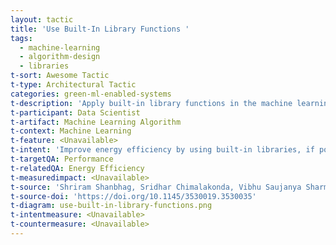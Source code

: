 ```yaml
---
layout: tactic
title: 'Use Built-In Library Functions '
tags:
  - machine-learning
  - algorithm-design
  - libraries
t-sort: Awesome Tactic
t-type: Architectural Tactic
categories: green-ml-enabled-systems
t-description: 'Apply built-in library functions in the machine learning model instead of writing custom implementations. The existing built-in library functions are usually optimized and well-tested, which is why they may have improved performance and energy efficiency compared to custom-made functions. These built-in libraries can be used for instance for tensor operations.'
t-participant: Data Scientist
t-artifact: Machine Learning Algorithm
t-context: Machine Learning
t-feature: <Unavailable>
t-intent: 'Improve energy efficiency by using built-in libraries, if possible'
t-targetQA: Performance
t-relatedQA: Energy Efficiency
t-measuredimpact: <Unavailable>
t-source: 'Shriram Shanbhag, Sridhar Chimalakonda, Vibhu Saujanya Sharma, and Vikrant Kaulgud. 2022. Towards a Catalog of Energy Patterns in Deep Learning Development. In Proceedings of the International Conference on Evaluation and Assessment in Software Engineering 2022. 150–159'
t-source-doi: 'https://doi.org/10.1145/3530019.3530035'
t-diagram: use-built-in-library-functions.png
t-intentmeasure: <Unavailable>
t-countermeasure: <Unavailable>
---
```

